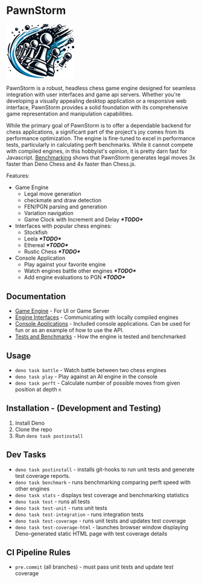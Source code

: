 # PawnStorm

<img alt="Pawns in attack formation buffeted by a blue flame. Like a fiery storm, they leave destruction in their wake." src="./pawn-storm-logo.webp" title="PawnStorm Logo" width="180px" />

PawnStorm is a robust, headless chess game engine designed for seamless integration with user interfaces and game api servers. Whether you're developing a visually appealing desktop application or a responsive web interface, PawnStorm provides a solid foundation with its comprehensive game representation and manipulation capabilities.

While the primary goal of PawnStorm is to offer a dependable backend for chess applications, a significant part of the project's joy comes from its performance optimization. The engine is fine-tuned to excel in performance tests, particularly in calculating perft benchmarks. While it cannot compete with compiled engines, in this hobbyist's opinion, it is pretty darn fast for Javascript. [Benchmarking](/benchmarks/benchmark-results.txt) shows that PawnStorm generates legal moves 3x faster than Deno Chess and 4x faster than Chess.js.

Features:
- Game Engine
  - Legal move generation
  - checkmate and draw detection
  - FEN/PGN parsing and generation
  - Variation navigation
  - Game Clock with Increment and Delay ___*TODO\*___
- Interfaces with popular chess engines:
  - Stockfish
  - Leela ___*TODO\*___
  - Ethereal ___*TODO\*___
  - Rustic Chess ___*TODO\*___
- Console Application
  - Play against your favorite engine
  - Watch engines battle other engines  ___*TODO\*___
  - Add engine evaluations to PGN ___*TODO\*___

## Documentation
 - [Game Engine](docs/GameEngine) - For UI or Game Server
 - [Engine Interfaces](docs/EngineInterfaces.md) - Communicating with locally compiled engines
 - [Console Applications](docs/ConsoleApplications) - Included console applications. Can be used for fun or as an example of how to use the API.
 - [Tests and Benchmarks](docs/TestsAndBenchmarks) - How the engine is tested and benchmarked

## Usage
- `deno task battle` - Watch battle between two chess engines
- `deno task play` - Play against an AI engine in the console
- `deno task perft` - Calculate number of possible moves from given position at depth `n`


## Installation - (Development and Testing)

1. Install Deno
2. Clone the repo
3. Run `deno task postinstall`

## Dev Tasks

- `deno task postinstall` - installs git-hooks to run unit tests and generate test coverage reports.
- `deno task benchmark` - runs benchmarking comparing perft speed with other engines
- `deno task stats` - displays test coverage and benchmarking statistics
- `deno task test` - runs all tests
- `deno task test-unit` - runs unit tests
- `deno task test-integration` - runs integration tests
- `deno task test-coverage` - runs unit tests and updates test coverage
- `deno task test-coverage-html` - launches browser window displaying Deno-generated static HTML page with test coverage details

## CI Pipeline Rules

- `pre.commit` (all branches) - must pass unit tests and update test coverage